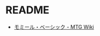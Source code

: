 # README

- [モミール・ベーシック - MTG Wiki](http://mtgwiki.com/wiki/%E3%83%A2%E3%83%9F%E3%83%BC%E3%83%AB%E3%83%BB%E3%83%99%E3%83%BC%E3%82%B7%E3%83%83%E3%82%AF)
